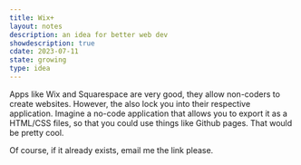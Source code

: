 ```yaml
---
title: Wix+
layout: notes
description: an idea for better web dev
showdescription: true
cdate: 2023-07-11
state: growing
type: idea
---
```


Apps like Wix and Squarespace are very good, they allow non-coders to create websites. However, the also lock you into their respective application. Imagine a no-code application that allows you to export it as a HTML/CSS files, so that you could use things like Github pages. That would be pretty cool.

Of course, if it already exists, email me the link please.
